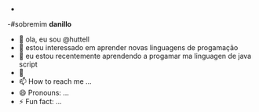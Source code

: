 -
-#sobremim **danillo**
- 👋 ola, eu sou @huttell
- 👀 estou interessado em aprender novas linguagens de progamação
- 🌱 eu estou recentemente aprendendo a progamar ma linguagen de java script
- 💞️ 
- 📫 How to reach me ...
- 😄 Pronouns: ...
- ⚡ Fun fact: ...

<!---
huttell/huttell is a ✨ special ✨ repository because its `README.md` (this file) appears on your GitHub profile.
You can click the Preview link to take a look at your changes.
--->
